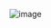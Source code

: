 ![image](https://user-images.githubusercontent.com/75883328/208231818-76f75788-02ea-4800-b4bb-09be4519bde6.png)
